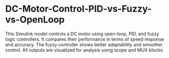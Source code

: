 # DC-Motor-Control-PID-vs-Fuzzy-vs-OpenLoop
This Simulink model controls a DC motor using open-loop, PID, and fuzzy logic controllers. It compares their performance in terms of speed response and accuracy. The fuzzy controller shows better adaptability and smoother control. All outputs are visualized for analysis using scope and MUX blocks.
